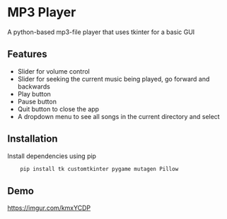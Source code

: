 
# MP3 Player

A python-based mp3-file player that uses tkinter for a basic GUI


## Features

- Slider for volume control
- Slider for seeking the current music being played, go forward and backwards
- Play button
- Pause button
- Quit button to close the app
- A dropdown menu to see all songs in the current directory and select



## Installation

Install dependencies using pip

```bash
    pip install tk customtkinter pygame mutagen Pillow
```
    
## Demo

https://imgur.com/kmxYCDP
